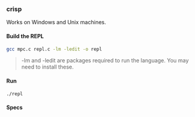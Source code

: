 ### crisp

Works on Windows and Unix machines.

#### Build the REPL
```bash
gcc mpc.c repl.c -lm -ledit -o repl
```
>-lm and -ledit are packages required to run the language. You may need to install these.

#### Run
```bash
./repl
```

#### Specs